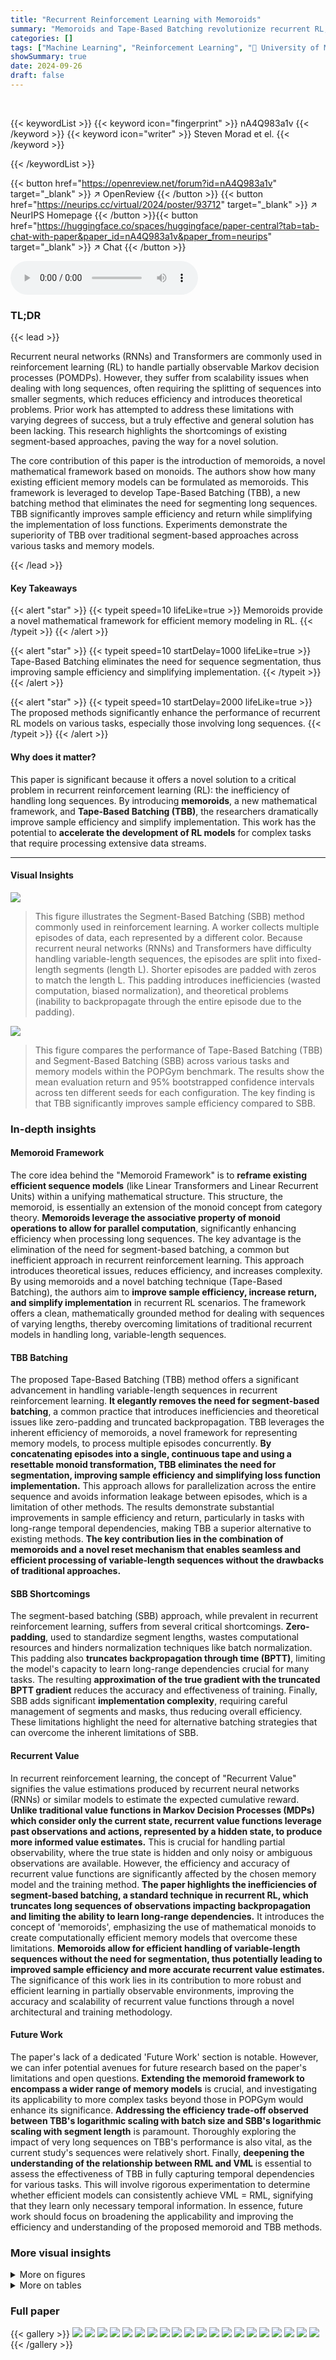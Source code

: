 ```yaml
---
title: "Recurrent Reinforcement Learning with Memoroids"
summary: "Memoroids and Tape-Based Batching revolutionize recurrent RL, enabling efficient processing of long sequences and improving sample efficiency by eliminating segmentation."
categories: []
tags: ["Machine Learning", "Reinforcement Learning", "🏢 University of Macau",]
showSummary: true
date: 2024-09-26
draft: false
---
```


<br>

{{< keywordList >}}
{{< keyword icon="fingerprint" >}} nA4Q983a1v {{< /keyword >}}
{{< keyword icon="writer" >}} Steven Morad et el. {{< /keyword >}}
 
{{< /keywordList >}}

{{< button href="https://openreview.net/forum?id=nA4Q983a1v" target="_blank" >}}
↗ OpenReview
{{< /button >}}
{{< button href="https://neurips.cc/virtual/2024/poster/93712" target="_blank" >}}
↗ NeurIPS Homepage
{{< /button >}}{{< button href="https://huggingface.co/spaces/huggingface/paper-central?tab=tab-chat-with-paper&paper_id=nA4Q983a1v&paper_from=neurips" target="_blank" >}}
↗ Chat
{{< /button >}}



<audio controls>
    <source src="https://ai-paper-reviewer.com/nA4Q983a1v/podcast.wav" type="audio/wav">
    Your browser does not support the audio element.
</audio>


### TL;DR


{{< lead >}}

Recurrent neural networks (RNNs) and Transformers are commonly used in reinforcement learning (RL) to handle partially observable Markov decision processes (POMDPs). However, they suffer from scalability issues when dealing with long sequences, often requiring the splitting of sequences into smaller segments, which reduces efficiency and introduces theoretical problems.  Prior work has attempted to address these limitations with varying degrees of success, but a truly effective and general solution has been lacking. This research highlights the shortcomings of existing segment-based approaches, paving the way for a novel solution.

The core contribution of this paper is the introduction of memoroids, a novel mathematical framework based on monoids.  The authors show how many existing efficient memory models can be formulated as memoroids.  This framework is leveraged to develop Tape-Based Batching (TBB), a new batching method that eliminates the need for segmenting long sequences. TBB significantly improves sample efficiency and return while simplifying the implementation of loss functions.  Experiments demonstrate the superiority of TBB over traditional segment-based approaches across various tasks and memory models.

{{< /lead >}}


#### Key Takeaways

{{< alert "star" >}}
{{< typeit speed=10 lifeLike=true >}} Memoroids provide a novel mathematical framework for efficient memory modeling in RL. {{< /typeit >}}
{{< /alert >}}

{{< alert "star" >}}
{{< typeit speed=10 startDelay=1000 lifeLike=true >}} Tape-Based Batching eliminates the need for sequence segmentation, thus improving sample efficiency and simplifying implementation. {{< /typeit >}}
{{< /alert >}}

{{< alert "star" >}}
{{< typeit speed=10 startDelay=2000 lifeLike=true >}} The proposed methods significantly enhance the performance of recurrent RL models on various tasks, especially those involving long sequences. {{< /typeit >}}
{{< /alert >}}

#### Why does it matter?
This paper is significant because it offers a novel solution to a critical problem in recurrent reinforcement learning (RL): the inefficiency of handling long sequences.  By introducing **memoroids**, a new mathematical framework, and **Tape-Based Batching (TBB)**, the researchers dramatically improve sample efficiency and simplify implementation. This work has the potential to **accelerate the development of RL models** for complex tasks that require processing extensive data streams.

------
#### Visual Insights



![](https://ai-paper-reviewer.com/nA4Q983a1v/figures_1_1.jpg)

> This figure illustrates the Segment-Based Batching (SBB) method commonly used in reinforcement learning.  A worker collects multiple episodes of data, each represented by a different color.  Because recurrent neural networks (RNNs) and Transformers have difficulty handling variable-length sequences, the episodes are split into fixed-length segments (length L).  Shorter episodes are padded with zeros to match the length L. This padding introduces inefficiencies (wasted computation, biased normalization), and theoretical problems (inability to backpropagate through the entire episode due to the padding).





![](https://ai-paper-reviewer.com/nA4Q983a1v/tables_3_1.jpg)

> This figure compares the performance of Tape-Based Batching (TBB) and Segment-Based Batching (SBB) across various tasks and memory models within the POPGym benchmark.  The results show the mean evaluation return and 95% bootstrapped confidence intervals across ten different seeds for each configuration. The key finding is that TBB significantly improves sample efficiency compared to SBB.





### In-depth insights


#### Memoroid Framework
The core idea behind the "Memoroid Framework" is to **reframe existing efficient sequence models** (like Linear Transformers and Linear Recurrent Units) within a unifying mathematical structure.  This structure, the memoroid, is essentially an extension of the monoid concept from category theory.  **Memoroids leverage the associative property of monoid operations to allow for parallel computation**, significantly enhancing efficiency when processing long sequences. The key advantage is the elimination of the need for segment-based batching, a common but inefficient approach in recurrent reinforcement learning.  This approach introduces theoretical issues, reduces efficiency, and increases complexity. By using memoroids and a novel batching technique (Tape-Based Batching), the authors aim to **improve sample efficiency, increase return, and simplify implementation** in recurrent RL scenarios.  The framework offers a clean, mathematically grounded method for dealing with sequences of varying lengths, thereby overcoming limitations of traditional recurrent models in handling long, variable-length sequences.

#### TBB Batching
The proposed Tape-Based Batching (TBB) method offers a significant advancement in handling variable-length sequences in recurrent reinforcement learning.  **It elegantly removes the need for segment-based batching**, a common practice that introduces inefficiencies and theoretical issues like zero-padding and truncated backpropagation. TBB leverages the inherent efficiency of memoroids, a novel framework for representing memory models, to process multiple episodes concurrently. **By concatenating episodes into a single, continuous tape and using a resettable monoid transformation, TBB eliminates the need for segmentation, improving sample efficiency and simplifying loss function implementation.** This approach allows for parallelization across the entire sequence and avoids information leakage between episodes, which is a limitation of other methods.  The results demonstrate substantial improvements in sample efficiency and return, particularly in tasks with long-range temporal dependencies, making TBB a superior alternative to existing methods. **The key contribution lies in the combination of memoroids and a novel reset mechanism that enables seamless and efficient processing of variable-length sequences without the drawbacks of traditional approaches.**

#### SBB Shortcomings
The segment-based batching (SBB) approach, while prevalent in recurrent reinforcement learning, suffers from several critical shortcomings.  **Zero-padding**, used to standardize segment lengths, wastes computational resources and hinders normalization techniques like batch normalization.  This padding also **truncates backpropagation through time (BPTT)**, limiting the model's capacity to learn long-range dependencies crucial for many tasks.  The resulting **approximation of the true gradient with the truncated BPTT gradient** reduces the accuracy and effectiveness of training.  Finally, SBB adds significant **implementation complexity**, requiring careful management of segments and masks, thus reducing overall efficiency.  These limitations highlight the need for alternative batching strategies that can overcome the inherent limitations of SBB.

#### Recurrent Value
In recurrent reinforcement learning, the concept of "Recurrent Value" signifies the value estimations produced by recurrent neural networks (RNNs) or similar models to estimate the expected cumulative reward.  **Unlike traditional value functions in Markov Decision Processes (MDPs) which consider only the current state, recurrent value functions leverage past observations and actions, represented by a hidden state, to produce more informed value estimates.** This is crucial for handling partial observability, where the true state is hidden and only noisy or ambiguous observations are available.  However, the efficiency and accuracy of recurrent value functions are significantly affected by the chosen memory model and the training method.  **The paper highlights the inefficiencies of segment-based batching, a standard technique in recurrent RL, which truncates long sequences of observations impacting backpropagation and limiting the ability to learn long-range dependencies.** It introduces the concept of 'memoroids', emphasizing the use of mathematical monoids to create computationally efficient memory models that overcome these limitations.  **Memoroids allow for efficient handling of variable-length sequences without the need for segmentation, thus potentially leading to improved sample efficiency and more accurate recurrent value estimates.** The significance of this work lies in its contribution to more robust and efficient learning in partially observable environments, improving the accuracy and scalability of recurrent value functions through a novel architectural and training methodology.

#### Future Work
The paper's lack of a dedicated 'Future Work' section is notable.  However, we can infer potential avenues for future research based on the paper's limitations and open questions.  **Extending the memoroid framework to encompass a wider range of memory models** is crucial, and investigating its applicability to more complex tasks beyond those in POPGym would enhance its significance.  **Addressing the efficiency trade-off observed between TBB's logarithmic scaling with batch size and SBB's logarithmic scaling with segment length** is paramount. Thoroughly exploring the impact of very long sequences on TBB's performance is also vital, as the current study's sequences were relatively short.  Finally, **deepening the understanding of the relationship between RML and VML** is essential to assess the effectiveness of TBB in fully capturing temporal dependencies for various tasks.  This will involve rigorous experimentation to determine whether efficient models can consistently achieve VML = RML, signifying that they learn only necessary temporal information.  In essence, future work should focus on broadening the applicability and improving the efficiency and understanding of the proposed memoroid and TBB methods.


### More visual insights

<details>
<summary>More on figures
</summary>


![](https://ai-paper-reviewer.com/nA4Q983a1v/figures_5_1.jpg)

> This figure illustrates the Tape-Based Batching (TBB) method for sampling training data.  Transitions from multiple episodes are concatenated into a single tape (D).  Episode boundaries are marked in a separate index array (I).  The method randomly selects B episode segments to form a training batch, concatenating consecutive transitions from the selected episodes. This avoids zero-padding and allows for efficient handling of variable-length episodes.


![](https://ai-paper-reviewer.com/nA4Q983a1v/figures_6_1.jpg)

> This figure illustrates the Segment-Based Batching (SBB) method commonly used in recurrent reinforcement learning.  It shows how a worker collects multiple episodes of data, where each episode is a sequence of transitions.  To handle variable episode lengths, the episodes are split into fixed-length segments and padded with zeros. This padding leads to several inefficiencies, such as reduced computational efficiency and biased normalization.


![](https://ai-paper-reviewer.com/nA4Q983a1v/figures_6_2.jpg)

> This figure illustrates the Segment-Based Batching (SBB) method commonly used in recurrent reinforcement learning.  It shows how a worker collects episodes, which are then split into fixed-length segments and zero-padded.  This process leads to several inefficiencies, including wasted computation on padding, biased normalization due to padding, and a limitation of backpropagation through time.  The figure highlights the problems with using fixed-length segments and motivates the need for the proposed Tape-Based Batching method which removes the need for segmentation.


![](https://ai-paper-reviewer.com/nA4Q983a1v/figures_6_3.jpg)

> This figure illustrates the Segment-Based Batching (SBB) method commonly used in recurrent reinforcement learning.  It shows how a rollout (a sequence of episodes) is processed.  Each episode is broken into fixed-length segments, and any remaining space in a segment is filled with zeros (zero-padding).  The zero-padding and segmentation introduce issues, such as reduced efficiency, biased normalization, and problems with backpropagation.  The image displays episodes, denoted by color, which are partitioned into segments, highlighting their fixed size, zero-padding, and batching dimension.


![](https://ai-paper-reviewer.com/nA4Q983a1v/figures_7_1.jpg)

> This figure compares the effects of Segment-Based Batching (SBB) and Tape-Based Batching (TBB) on learning in a recurrent Q-learning setting using the Repeat Previous task.  The y-axis shows the cumulative partial derivative of the Q-value with respect to past observations (Value Memory Length or VML), while the x-axis represents the age of the observation. The red dashed line indicates the Reward Memory Length (RML), which represents the length of the past observations necessary to predict the reward. The left panel shows the results for SBB and the right for TBB.  The figure demonstrates that with SBB, much of the Q-value is not learned due to truncated backpropagation through time, while with TBB, the VML extends beyond the RML, indicating the need for a more complete backpropagation approach.


![](https://ai-paper-reviewer.com/nA4Q983a1v/figures_8_1.jpg)

> This figure compares the performance of Tape-Based Batching (TBB) and Segment-Based Batching (SBB) across various tasks and memory models in the POPGym benchmark.  The y-axis represents the evaluation return, and the x-axis represents the training epoch.  Error bars (95% bootstrapped confidence intervals) show the variability in performance across multiple runs (10 seeds).  The results demonstrate a significant improvement in sample efficiency using TBB compared to SBB, regardless of the segment length used in SBB.  Appendix A contains further experimental results.


![](https://ai-paper-reviewer.com/nA4Q983a1v/figures_8_2.jpg)

> The left panel shows that using memoroids to compute the discounted return is significantly faster than the traditional method. The right panel compares the total training time for TBB and SBB on the Repeat First task, showing that there is no significant difference in training time despite the logarithmic difference in computational complexity.


![](https://ai-paper-reviewer.com/nA4Q983a1v/figures_13_1.jpg)

> This figure illustrates the common segment-based batching method in recurrent reinforcement learning.  Rollouts (sequences of interactions) are divided into fixed-length segments, zero-padded to ensure consistent length, and processed as batches.  This method introduces inefficiencies due to the zero-padding and prevents full backpropagation through the entire sequence, affecting training efficiency and potentially biasing the results.


![](https://ai-paper-reviewer.com/nA4Q983a1v/figures_14_1.jpg)

> This figure compares the performance of Tape-Based Batching (TBB) against Segment-Based Batching (SBB) across three different Atari games from the Arcade Learning Environment using three different memoroid models. The results show that TBB consistently outperforms SBB across all games and models tested, demonstrating the efficacy of TBB in improving sample efficiency. The plot displays the mean and 95% confidence intervals of the cumulative return obtained over three runs with different random seeds for both TBB and SBB.


![](https://ai-paper-reviewer.com/nA4Q983a1v/figures_14_2.jpg)

> This figure compares the impact of Segment-Based Batching (SBB) and Tape-Based Batching (TBB) on the ability of recurrent models to learn long-term dependencies in a reinforcement learning task. It plots the cumulative partial derivative of the Q-value with respect to past observations, showing that SBB severely limits the model's ability to learn from observations beyond a certain range (L=10), while TBB allows the model to learn longer-term dependencies. This demonstrates that the truncated backpropagation through time inherent in SBB degrades the accuracy and effectiveness of recurrent value estimation.


</details>




<details>
<summary>More on tables
</summary>


![](https://ai-paper-reviewer.com/nA4Q983a1v/tables_8_1.jpg)
> This figure shows the results of two experiments evaluating the wall-clock efficiency of the proposed memoroid-based approach and the Tape-Based Batching (TBB) method.  The left panel demonstrates the significant speedup achieved by the memoroid in computing discounted returns compared to the standard iterative method. The right panel compares the total training time for TBB against Segment-Based Batching (SBB) with various segment lengths on the Repeat First task.  The results highlight the efficiency gains offered by the memoroid and TBB.

![](https://ai-paper-reviewer.com/nA4Q983a1v/tables_21_1.jpg)
> This table compares the performance of Tape-Based Batching (TBB) and Segment-Based Batching (SBB) across different tasks and memory models in the POPGym benchmark.  The results show the mean and 95% confidence intervals of the evaluation return, calculated over ten different random seeds for each configuration.  The key finding is that TBB significantly improves sample efficiency compared to SBB.

![](https://ai-paper-reviewer.com/nA4Q983a1v/tables_23_1.jpg)
> This figure compares the performance of Tape-Based Batching (TBB) and Segment-Based Batching (SBB) across various tasks and memory models within the POPGym benchmark. The results show the mean and 95% bootstrapped confidence intervals of the evaluation return over ten seeds.  A key finding is that TBB demonstrates significantly better sample efficiency than SBB.

</details>




### Full paper

{{< gallery >}}
<img src="https://ai-paper-reviewer.com/nA4Q983a1v/1.png" class="grid-w50 md:grid-w33 xl:grid-w25" />
<img src="https://ai-paper-reviewer.com/nA4Q983a1v/2.png" class="grid-w50 md:grid-w33 xl:grid-w25" />
<img src="https://ai-paper-reviewer.com/nA4Q983a1v/3.png" class="grid-w50 md:grid-w33 xl:grid-w25" />
<img src="https://ai-paper-reviewer.com/nA4Q983a1v/4.png" class="grid-w50 md:grid-w33 xl:grid-w25" />
<img src="https://ai-paper-reviewer.com/nA4Q983a1v/5.png" class="grid-w50 md:grid-w33 xl:grid-w25" />
<img src="https://ai-paper-reviewer.com/nA4Q983a1v/6.png" class="grid-w50 md:grid-w33 xl:grid-w25" />
<img src="https://ai-paper-reviewer.com/nA4Q983a1v/7.png" class="grid-w50 md:grid-w33 xl:grid-w25" />
<img src="https://ai-paper-reviewer.com/nA4Q983a1v/8.png" class="grid-w50 md:grid-w33 xl:grid-w25" />
<img src="https://ai-paper-reviewer.com/nA4Q983a1v/9.png" class="grid-w50 md:grid-w33 xl:grid-w25" />
<img src="https://ai-paper-reviewer.com/nA4Q983a1v/10.png" class="grid-w50 md:grid-w33 xl:grid-w25" />
<img src="https://ai-paper-reviewer.com/nA4Q983a1v/11.png" class="grid-w50 md:grid-w33 xl:grid-w25" />
<img src="https://ai-paper-reviewer.com/nA4Q983a1v/12.png" class="grid-w50 md:grid-w33 xl:grid-w25" />
<img src="https://ai-paper-reviewer.com/nA4Q983a1v/13.png" class="grid-w50 md:grid-w33 xl:grid-w25" />
<img src="https://ai-paper-reviewer.com/nA4Q983a1v/14.png" class="grid-w50 md:grid-w33 xl:grid-w25" />
<img src="https://ai-paper-reviewer.com/nA4Q983a1v/15.png" class="grid-w50 md:grid-w33 xl:grid-w25" />
<img src="https://ai-paper-reviewer.com/nA4Q983a1v/16.png" class="grid-w50 md:grid-w33 xl:grid-w25" />
<img src="https://ai-paper-reviewer.com/nA4Q983a1v/17.png" class="grid-w50 md:grid-w33 xl:grid-w25" />
<img src="https://ai-paper-reviewer.com/nA4Q983a1v/18.png" class="grid-w50 md:grid-w33 xl:grid-w25" />
<img src="https://ai-paper-reviewer.com/nA4Q983a1v/19.png" class="grid-w50 md:grid-w33 xl:grid-w25" />
<img src="https://ai-paper-reviewer.com/nA4Q983a1v/20.png" class="grid-w50 md:grid-w33 xl:grid-w25" />
{{< /gallery >}}